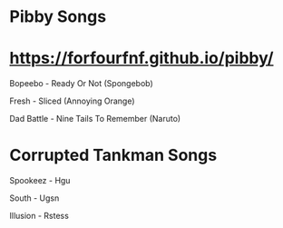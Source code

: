 # Pibby Songs

# https://forfourfnf.github.io/pibby/

Bopeebo - Ready Or Not (Spongebob)

Fresh - Sliced (Annoying Orange)

Dad Battle - Nine Tails To Remember (Naruto)

# Corrupted Tankman Songs

Spookeez - Hgu

South - Ugsn

Illusion - Rstess
